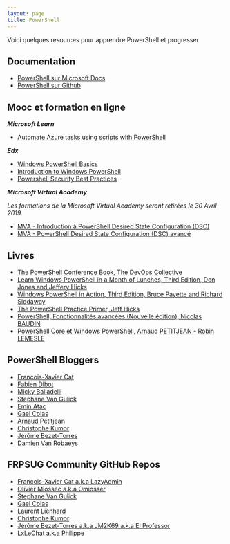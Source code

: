```yaml
---
layout: page
title: PowerShell
---
```


Voici quelques resources pour apprendre PowerShell et progresser


## Documentation 

* [PowerShell sur Microsoft Docs](https://docs.microsoft.com/en-us/powershell/)
* [PowerShell sur Github](https://github.com/PowerShell)


## Mooc et formation en ligne

***Microsoft Learn***

* [Automate Azure tasks using scripts with PowerShell](https://docs.microsoft.com/en-us/learn/modules/automate-azure-tasks-with-powershell/)


***Edx***

* [Windows PowerShell Basics](https://www.edx.org/course/windows-powershell-basics-1)
* [Introduction to Windows PowerShell](https://www.edx.org/course/introduction-windows-powershell-microsoft-posh200x)
* [Powershell Security Best Practices](https://www.edx.org/course/powershell-security-best-practices-2)

***Microsoft Virtual Academy***

_Les formations de la Microsoft Virtual Academy seront retirées le 30 Avril 2019._

* [MVA - Introduction à PowerShell Desired State Configuration (DSC)](https://mva.microsoft.com/fr-fr/training-courses/introduction-powershell-desired-state-configuration-dsc-12621?l=cOVAs1BSB_9005192797)
* [MVA - PowerShell Desired State Configuration (DSC) avancé](https://mva.microsoft.com/fr-fr/training-courses/powershell-desired-state-configuration-dsc-avanc--14348)


## Livres 

* [The PowerShell Conference Book, The DevOps Collective](https://leanpub.com/powershell-conference-book)
* [Learn Windows PowerShell in a Month of Lunches, Third Edition, Don Jones and Jeffery Hicks](https://www.manning.com/books/learn-windows-powershell-in-a-month-of-lunches-third-edition)
* [Windows PowerShell in Action, Third Edition, Bruce Payette and Richard Siddaway](https://www.manning.com/books/windows-powershell-in-action-third-edition)
* [The PowerShell Practice Primer, Jeff Hicks](https://leanpub.com/psprimer)
* [PowerShell, Fonctionnalités avancées (Nouvelle édition), Nicolas BAUDIN](https://www.editions-eni.fr/livre/powershell-fonctionnalites-avancees-nouvelle-edition-9782409014994?t=552E2C5C-22F2-4382-AC69-6C903F9BCCF6)
* [PowerShell Core et Windows PowerShell, Arnaud PETITJEAN - Robin LEMESLE](https://www.editions-eni.fr/livre/powershell-core-et-windows-powershell-les-fondamentaux-du-langage-2e-edition-9782409013287?t=552E2C5C-22F2-4382-AC69-6C903F9BCCF6)


## PowerShell Bloggers

* [Francois-Xavier Cat](https://lazywinadmin.com/)
* [Fabien Dibot](https://pwrshell.net/)
* [Micky Balladelli](https://balladelli.com/)
* [Stephane Van Gulick](http://powershelldistrict.com/)
* [Emin Atac](https://p0w3rsh3ll.wordpress.com/)
* [Gael Colas](https://gaelcolas.com/)
* [Arnaud Petitjean](http://www.powershell-scripting.com/)
* [Christophe Kumor](https://christophekumor.github.io/)
* [Jérôme Bezet-Torres](http://jm2k69.github.io/)
* [Damien Van Robaeys](http://www.systanddeploy.com)


## FRPSUG Community GitHub Repos

* [Francois-Xavier Cat a.k.a LazyAdmin](https://github.com/lazywinadmin)
* [Olivier Miossec a.k.a Omiosser](https://github.com/omiossec)
* [Stephane Van Gulick](https://github.com/Stephanevg)
* [Gael Colas](https://github.com/gaelcolas)
* [Laurent Lienhard](https://github.com/LaurentLienhard)
* [Christophe Kumor](https://github.com/christophekumor)
* [Jérôme Bezet-Torres a.k.a JM2K69 a.k.a El Professor](https://github.com/JM2K69)
* [LxLeChat a.k.a Philippe](https://github.com/LxLeChat)
